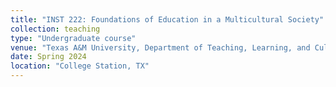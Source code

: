 ```yaml
---
title: "INST 222: Foundations of Education in a Multicultural Society"
collection: teaching
type: "Undergraduate course"
venue: "Texas A&M University, Department of Teaching, Learning, and Culture"
date: Spring 2024
location: "College Station, TX"
---
```

